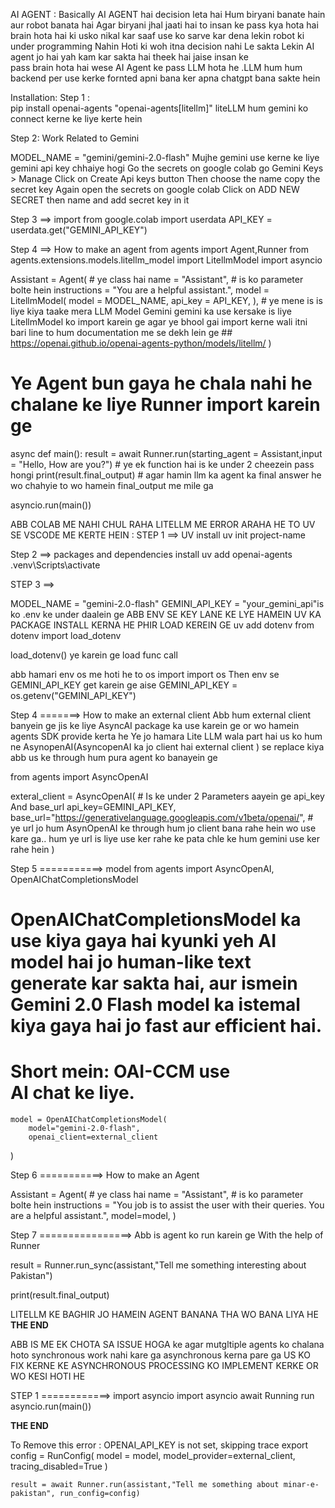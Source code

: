 
AI AGENT :
Basically AI AGENT hai decision leta hai Hum biryani banate hain aur robot  banata hai Agar biryani jhal jaati hai to insan ke pass kya hota hai brain hota hai ki usko nikal kar saaf use ko sarve kar dena lekin robot ki under programming Nahin Hoti ki woh itna decision nahi Le sakta Lekin AI agent jo hai  yah kam kar sakta hai theek hai jaise insan ke pass brain hota hai wese AI Agent ke pass LLM hota he .LLM hum hum backend per use kerke fornted apni bana ker apna chatgpt bana sakte hein
 


Installation:
Step 1 :  
pip install openai-agents "openai-agents[litellm]"
liteLLM hum gemini ko connect kerne ke liye kerte hein

Step 2: Work Related to Gemini

MODEL_NAME = "gemini/gemini-2.0-flash"
Mujhe gemini use kerne ke liye gemini api key chhaiye hogi
Go the secrets on google colab 
go Gemini Keys > Manage
Click on Create Api keys button 
Then choose the name
copy the secret key 
Again open the secrets on google colab 
Click on ADD NEW SECRET then name and add secret key in it



Step 3 ==> import
from google.colab import userdata
API_KEY = userdata.get("GEMINI_API_KEY")

Step 4 ==> How to make an agent
from agents import Agent,Runner
from agents.extensions.models.litellm_model import LitellmModel
import asyncio

Assistant = Agent( # ye class hai
    name = "Assistant",  # is ko parameter bolte hein
    instructions = "You are a helpful assistant.",
    model = LitellmModel(
        model = MODEL_NAME,
        api_key = API_KEY,
    ),
    # ye mene is is liye kiya taake mera LLM Model Gemini gemini ka use kersake is liye LitellmModel ko import karein ge agar ye bhool gai import kerne  wali itni bari line to hum documentation me se dekh lein ge ## https://openai.github.io/openai-agents-python/models/litellm/
)
# Ye Agent bun gaya he chala nahi he chalane ke liye Runner import karein ge

async def main():
  result = await Runner.run(starting_agent = Assistant,input = "Hello, How are you?") # ye ek function hai is ke under 2 cheezein pass hongi
  print(result.final_output) # agar hamin llm ka agent ka final answer he wo chahyie to wo hamein final_output me mile ga

asyncio.run(main())





ABB COLAB ME NAHI CHUL RAHA LITELLM ME ERROR ARAHA HE TO UV SE VSCODE ME KERTE HEIN : 
STEP 1 ==> UV install
uv init project-name

Step 2 ==> packages and dependencies install
uv add openai-agents
.venv\Scripts\activate

STEP 3 ==> 

MODEL_NAME = "gemini-2.0-flash"
GEMINI_API_KEY = "your_gemini_api"is ko .env ke under daalein ge 
ABB ENV SE KEY LANE KE LYE HAMEIN UV KA PACKAGE INSTALL KERNA HE PHIR LOAD KEREIN GE
uv add dotenv
from dotenv import load_dotenv

load_dotenv() ye karein ge load func call 

abb hamari env os me hoti he to  os import
import os
Then env se GEMINI_API_KEY get karein ge aise
GEMINI_API_KEY = os.getenv("GEMINI_API_KEY")


Step 4  =======> How to make an external client
Abb hum external client banyein ge jis ke liye AsyncAI package ka use karein ge or wo hamein agents SDK provide kerta he
Ye jo hamara Lite LLM wala part hai us ko hum ne AsynopenAI(AsyncopenAI ka jo client hai external client ) se replace kiya  abb us ke through hum pura agent ko banayein ge

from agents import AsyncOpenAI

 exteral_client = AsyncOpenAI(
        # Is ke under 2 Parameters aayein ge api_key And base_url 
        api_key=GEMINI_API_KEY,
        base_url="https://generativelanguage.googleapis.com/v1beta/openai/", # ye url jo hum AsynOpenAI ke through hum jo client bana rahe hein wo use kare ga.. hum ye url is liye use ker rahe ke pata chle ke hum gemini use ker rahe hein 
)



Step 5 ===========> model
from agents import AsyncOpenAI, OpenAIChatCompletionsModel



# OpenAIChatCompletionsModel ka use kiya gaya hai kyunki yeh AI model hai jo human-like text generate kar sakta hai, aur ismein Gemini 2.0 Flash model ka istemal kiya gaya hai jo fast aur efficient hai.

# Short mein: OAI-CCM use AI chat ke liye.


    model = OpenAIChatCompletionsModel(
        model="gemini-2.0-flash",
        openai_client=external_client
)



Step 6 ===========> How to make an Agent

Assistant = Agent( # ye class hai
    name = "Assistant",  # is ko parameter bolte hein
    instructions = "You job is to assist the user with their queries. You are a helpful assistant.",
    model=model,
    )


Step 7 ================> Abb is agent ko run karein ge With the help of Runner

 result = Runner.run_sync(assistant,"Tell me something interesting about Pakistan")

 print(result.final_output)

LITELLM KE BAGHIR JO HAMEIN AGENT BANANA THA WO BANA LIYA HE 
__________________________THE END__________________________



ABB IS ME EK CHOTA SA ISSUE HOGA ke agar mutgltiple agents ko chalana hoto synchronous work nahi kare ga asynchronous kerna pare ga US KO FIX KERNE KE ASYNCHRONOUS PROCESSING KO IMPLEMENT KERKE 
OR WO KESI HOTI HE 


STEP 1  ============> import asyncio
import asyncio
await Running run
asyncio.run(main()) 

__________________________THE END__________________________


To Remove this error : 
OPENAI_API_KEY is not set, skipping trace export
 config  = RunConfig(
        model = model,
        model_provider=external_client,
        tracing_disabled=True
        )

    result = await Runner.run(assistant,"Tell me something about minar-e-pakistan", run_config=config)













